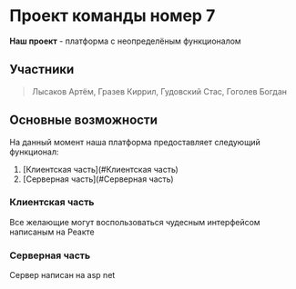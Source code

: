 # Проект команды номер 7 

**Наш проект** - платформа с неопределёным функционалом

## Участники

> Лысаков Артём, 
> Гразев Киррил, 
> Гудовский Стас, 
> Гоголев Богдан


## Основные возможности

На данный момент наша платформа предоставляет следующий функционал:

1. [Клиентская часть](#Клиентская часть)
2. [Серверная часть](#Серверная часть)

### Клиентская часть

Все желающие могут воспользоваться чудесным интерфейсом написаным на Реакте

### Серверная часть

Сервер написан на asp net
